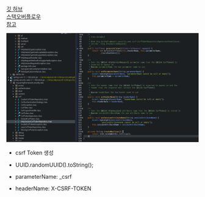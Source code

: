 [깃 허브](https://github.com/aditzel/spring-security-csrf-filter)  
[스택오버플로우](https://stackoverflow.com/questions/20862299/with-spring-security-3-2-0-release-how-can-i-get-the-csrf-token-in-a-page-that)  
[참고](https://minwan1.github.io/2017/04/22/2017-04-22-spring-security-implement/)  

![csrf토큰](https://github.com/ixtears23/docs/blob/master/spring/security/csrf%20%ED%86%A0%ED%81%B0%20%EC%83%9D%EC%84%B1.PNG?raw=true)
- csrf Token 생성  
- UUID.randomUUID().toString();  

- parameterName: _csrf  
- headerName: X-CSRF-TOKEN  

